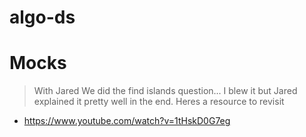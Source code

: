 # algo-ds


# Mocks
> With Jared
We did the find islands question... I blew it but Jared explained it pretty well in the end.
Heres a resource to revisit
- https://www.youtube.com/watch?v=1tHskD0G7eg
